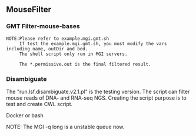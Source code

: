 ## MouseFilter

### GMT Filter-mouse-bases
```
NOTE:Please refer to example.mgi.gmt.sh
     If test the example.mgi.gmt.sh, you must modify the vars including name, outDir and bed.
     The shell script only run in MGI servers.
     
     The *.permissive.out is the final filtered result.
```

### Disambiguate

The "run.lsf.disambiguate.v2.1.pl" is the testing version.
The script can filter mouse reads of DNA- and RNA-seq NGS.
Creating the script purpose is to test and create CWL script.

Docker or bash

NOTE: The MGI -q long is a unstable queue now.

